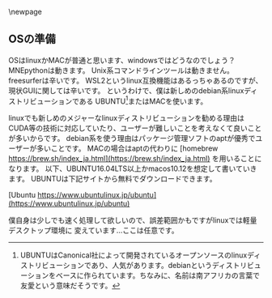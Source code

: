 
\newpage
## OSの準備
OSはlinuxかMACが普通と思います、windowsではどうなのでしょう？MNEpythonは動きます。
Unix系コマンドラインツールは動きません。freesurferは辛いです。
WSL2というlinux互換機能はあるっちゃあるのですが、現状GUIに関しては辛いです。
というわけで、僕は新しめのdebian系linuxディストリビューションである
UBUNTU[^ubuntu]またはMACを使います。

[^ubuntu]:UBUNTUはCanonical社によって開発されているオープンソースのlinuxディストリビューションであり、人気があります。debianというディストリビューションをベースに作られています。ちなみに、名前は南アフリカの言葉で友愛という意味だそうです。

linuxでも新しめのメジャーなlinuxディストリビューションを勧める理由は
CUDA等の技術に対応していたり、ユーザーが難しいことを考えなくて良いことが多いからです。
debian系を使う理由はパッケージ管理ソフトのaptが優秀でユーザーが多いことです。
MACの場合はaptの代わりに [homebrew https://brew.sh/index_ja.html](https://brew.sh/index_ja.html) を用いることになります。
以下、UBUNTU16.04LTS以上かmacos10.12を想定して書いていきます。
UBUNTUは下記サイトから無料でダウンロードできます。

[Ubuntu https://www.ubuntulinux.jp/ubuntu](https://www.ubuntulinux.jp/ubuntu)

僕自身は少しでも速く処理して欲しいので、誤差範囲かもですがlinuxでは軽量デスクトップ環境に
変えています…ここは任意です。
